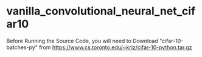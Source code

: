# vanilla_convolutional_neural_net_cifar10

Before Running the Source Code, you will need to Download "cifar-10-batches-py" from https://www.cs.toronto.edu/~kriz/cifar-10-python.tar.gz 
